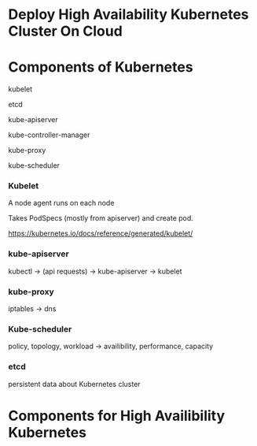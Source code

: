 Deploy High Availability Kubernetes Cluster On Cloud 
===

# Components of Kubernetes

kubelet

etcd

kube-apiserver

kube-controller-manager

kube-proxy

kube-scheduler


### Kubelet

A node agent runs on each node

Takes PodSpecs (mostly from apiserver) and create pod.

https://kubernetes.io/docs/reference/generated/kubelet/

### kube-apiserver

kubectl -> (api requests) -> kube-apiserver -> kubelet

### kube-proxy

iptables -> 
dns

### Kube-scheduler

policy, topology, workload -> availibility, performance, capacity

### etcd

persistent data about Kubernetes cluster

# Components for High Availibility Kubernetes
